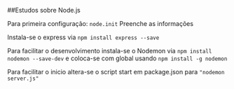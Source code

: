 ##Estudos sobre Node.js

Para primeira configuração: `node.init`
Preenche as informações

Instala-se o express via `npm install express --save` 

Para facilitar o desenvolvimento instala-se o Nodemon via `npm install nodemon --save-dev` e coloca-se com global usando `npm install -g nodemon`

Para facilitar o inicio altera-se o script start em package.json para `"nodemon server.js"`